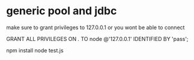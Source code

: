 generic pool and jdbc
===

make sure to grant privileges to 127.0.0.1 or you wont be able to connect

GRANT ALL PRIVILEGES ON *.* TO node @'127.0.0.1' IDENTIFIED BY 'pass';

npm install
node test.js
